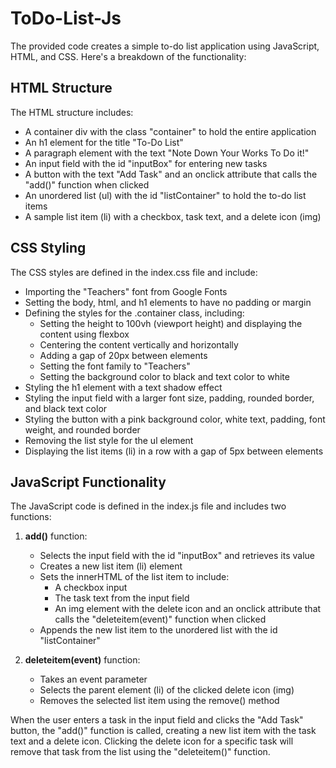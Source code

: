 # ToDo-List-Js
The provided code creates a simple to-do list application using JavaScript, HTML, and CSS. Here's a breakdown of the functionality:

## HTML Structure

The HTML structure includes:
- A container div with the class "container" to hold the entire application
- An h1 element for the title "To-Do List"
- A paragraph element with the text "Note Down Your Works To Do it!"
- An input field with the id "inputBox" for entering new tasks
- A button with the text "Add Task" and an onclick attribute that calls the "add()" function when clicked
- An unordered list (ul) with the id "listContainer" to hold the to-do list items
- A sample list item (li) with a checkbox, task text, and a delete icon (img)

## CSS Styling

The CSS styles are defined in the index.css file and include:
- Importing the "Teachers" font from Google Fonts
- Setting the body, html, and h1 elements to have no padding or margin
- Defining the styles for the .container class, including:
  - Setting the height to 100vh (viewport height) and displaying the content using flexbox
  - Centering the content vertically and horizontally
  - Adding a gap of 20px between elements
  - Setting the font family to "Teachers"
  - Setting the background color to black and text color to white
- Styling the h1 element with a text shadow effect
- Styling the input field with a larger font size, padding, rounded border, and black text color
- Styling the button with a pink background color, white text, padding, font weight, and rounded border
- Removing the list style for the ul element
- Displaying the list items (li) in a row with a gap of 5px between elements

## JavaScript Functionality

The JavaScript code is defined in the index.js file and includes two functions:

1. **add()** function:
   - Selects the input field with the id "inputBox" and retrieves its value
   - Creates a new list item (li) element
   - Sets the innerHTML of the list item to include:
     - A checkbox input
     - The task text from the input field
     - An img element with the delete icon and an onclick attribute that calls the "deleteitem(event)" function when clicked
   - Appends the new list item to the unordered list with the id "listContainer"

2. **deleteitem(event)** function:
   - Takes an event parameter
   - Selects the parent element (li) of the clicked delete icon (img)
   - Removes the selected list item using the remove() method

When the user enters a task in the input field and clicks the "Add Task" button, the "add()" function is called, creating a new list item with the task text and a delete icon. Clicking the delete icon for a specific task will remove that task from the list using the "deleteitem()" function.
